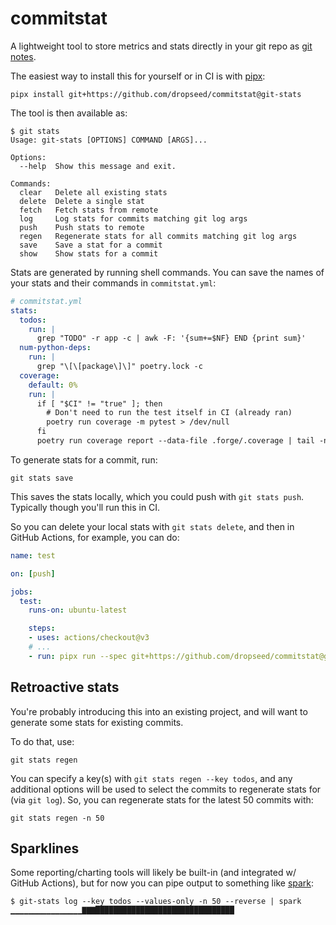# commitstat

A lightweight tool to store metrics and stats directly in your git repo as [git notes](https://git-scm.com/docs/git-notes).

The easiest way to install this for yourself or in CI is with [pipx](https://pypa.github.io/pipx/):

```console
pipx install git+https://github.com/dropseed/commitstat@git-stats
```

The tool is then available as:

```console
$ git stats
Usage: git-stats [OPTIONS] COMMAND [ARGS]...

Options:
  --help  Show this message and exit.

Commands:
  clear   Delete all existing stats
  delete  Delete a single stat
  fetch   Fetch stats from remote
  log     Log stats for commits matching git log args
  push    Push stats to remote
  regen   Regenerate stats for all commits matching git log args
  save    Save a stat for a commit
  show    Show stats for a commit
```

Stats are generated by running shell commands.
You can save the names of your stats and their commands in `commitstat.yml`:

```yaml
# commitstat.yml
stats:
  todos:
    run: |
      grep "TODO" -r app -c | awk -F: '{sum+=$NF} END {print sum}'
  num-python-deps:
    run: |
      grep "\[\[package\]\]" poetry.lock -c
  coverage:
    default: 0%
    run: |
      if [ "$CI" != "true" ]; then
        # Don't need to run the test itself in CI (already ran)
        poetry run coverage -m pytest > /dev/null
      fi
      poetry run coverage report --data-file .forge/.coverage | tail -n 1 | awk '{print $4}'
```

To generate stats for a commit, run:

```console
git stats save
```

This saves the stats locally, which you could push with `git stats push`.
Typically though you'll run this in CI.

So you can delete your local stats with `git stats delete`,
and then in GitHub Actions, for example, you can do:

```yaml
name: test

on: [push]

jobs:
  test:
    runs-on: ubuntu-latest

    steps:
    - uses: actions/checkout@v3
    # ...
    - run: pipx run --spec git+https://github.com/dropseed/commitstat@git-stats git-stats ci

```

## Retroactive stats

You're probably introducing this into an existing project,
and will want to generate some stats for existing commits.

To do that, use:

```console
git stats regen
```

You can specify a key(s) with `git stats regen --key todos`,
and any additional options will be used to select the commits to regenerate stats for (via `git log`).
So, you can regenerate stats for the latest 50 commits with:

```console
git stats regen -n 50
```

## Sparklines

Some reporting/charting tools will likely be built-in (and integrated w/ GitHub Actions),
but for now you can pipe output to something like [spark](https://github.com/holman/spark):

```console
$ git-stats log --key todos --values-only -n 50 --reverse | spark
▁▁▁▁▁▁▁▁▁▁▁▁▁▁▁▁▇▇▇███████████████████████████████
```
